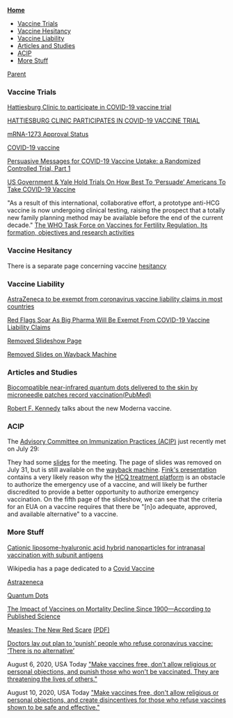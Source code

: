 <!-- START doctoc generated TOC please keep comment here to allow auto update -->
<!-- DON'T EDIT THIS SECTION, INSTEAD RE-RUN doctoc TO UPDATE -->
**[Home](#pages/blog/cv19/index)**

- [Vaccine Trials](#vaccine-trials)
- [Vaccine Hesitancy](#vaccine-hesitancy)
- [Vaccine Liability](#vaccine-liability)
- [Articles and Studies](#articles-and-studies)
- [ACIP](#acip)
- [More Stuff](#more-stuff)

<!-- END doctoc generated TOC please keep comment here to allow auto update -->

[Parent](#pages/blog/cv19/index)

### Vaccine Trials

[Hattiesburg Clinic to participate in COVID-19 vaccine trial](https://www.wdam.com/2020/07/28/hattiesburg-clinic-participating-covid-vaccine-trial/)

[HATTIESBURG CLINIC PARTICIPATES IN COVID-19 VACCINE TRIAL](https://www.hubcityspokes.com/news-hattiesburg/hattiesburg-clinic-participates-covid-19-vaccine-trial)

[mRNA-1273 Approval Status](https://www.drugs.com/history/mrna-1273.html)

[COVID-19 vaccine](https://en.wikipedia.org/wiki/COVID-19_vaccine)

[Persuasive Messages for COVID-19 Vaccine Uptake: a Randomized Controlled Trial, Part 1](https://clinicaltrials.gov/ct2/show/NCT04460703)

[US Government & Yale Hold Trials On How Best To ‘Persuade’ Americans To Take COVID-19 Vaccine](http://www.alt-market.com/index.php/articles/4293-us-government-a-yale-hold-trials-on-how-best-to-persuade-americans-to-take-covid-19-vaccine?utm_source=whatfinger)

"As a result of this international, collaborative effort, a prototype 
anti-HCG vaccine is now undergoing clinical testing, raising the prospect 
that a totally new family planning method may be available before the end 
of the current decade."
[The WHO Task Force on Vaccines for Fertility Regulation. Its formation, objectives and research activities](https://pubmed.ncbi.nlm.nih.gov/1874951/)


### Vaccine Hesitancy

There is a separate page concerning vaccine [hesitancy](#pages/blog/cv19/vx/hesitancy)

### Vaccine Liability

[AstraZeneca to be exempt from coronavirus vaccine liability claims in most countries](https://www.reuters.com/article/us-astrazeneca-results-vaccine-liability-idUSKCN24V2EN)

[Red Flags Soar As Big Pharma Will Be Exempt From COVID-19 Vaccine Liability Claims](https://www.zerohedge.com/political/red-flags-soar-big-pharma-will-be-exempt-covid-19-vaccine-liability-claims)


[Removed Slideshow Page](https://www.cdc.gov/vaccines/acip/meetings/slides-2020-07.html)


[Removed Slides on Wayback Machine](https://web.archive.org/web/20200730163428/https://www.cdc.gov/vaccines/acip/meetings/slides-2020-07.html)


### Articles and Studies

[Biocompatible near-infrared quantum dots delivered to the skin by microneedle patches record vaccination](https://stm.sciencemag.org/content/11/523/eaay7162.short)[(PubMed)](https://pubmed.ncbi.nlm.nih.gov/31852802/)

[Robert F. Kennedy](https://www.instagram.com/p/B_q1jv_nmiX/)
talks about the new Moderna vaccine.

###  ACIP

The [Advisory Committee on Immunization Practices (ACIP)](https://www.cdc.gov/vaccines/acip/meetings/index.html) just recently met on July 29: 

They had some [slides](https://www.cdc.gov/vaccines/acip/meetings/slides-2020-07.html) for the meeting. The page of slides was removed on July 31, but is still available on 
the [wayback machine](https://web.archive.org/web/20200730163428/https://www.cdc.gov/vaccines/acip/meetings/slides-2020-07.html).
[Fink's presentation](https://web.archive.org/web/20200730163601/https://www.cdc.gov/vaccines/acip/meetings/downloads/slides-2020-07/COVID-04-Fink-508.pdf)
contains a very likely reason why the 
[HCQ treatment platform](#pages/blog/cv19/hcq) is an obstacle to authorize 
the emergency use of a vaccine, and will likely be further discredited to 
provide a better opportunity to authorize emergency vaccination.  On the 
fifth page of the slideshow, we can see that the criteria for an EUA on 
a vaccine requires that there be "[n]o adequate, approved, and available 
alternative" to a vaccine.

###  More Stuff

[Cationic liposome-hyaluronic acid hybrid nanoparticles for intranasal vaccination with subunit antigens](https://www.ncbi.nlm.nih.gov/pmc/articles/PMC4430437/)


Wikipedia has a page dedicated to a
[Covid Vaccine](https://en.wikipedia.org/wiki/COVID-19_vaccine)


[Astrazeneca](#pages/blog/cv19/vx/astra)

[Quantum Dots](#pages/blog/cv19/vx/quantum-dots)


[The Impact of Vaccines on Mortality Decline Since 1900—According to Published Science](https://childrenshealthdefense.org/news/the-impact-of-vaccines-on-mortality-decline-since-1900-according-to-published-science/)

[Measles: The New Red Scare](https://www.foreignpolicyjournal.com/2015/07/31/measles-the-new-red-scare/) [(PDF)](https://www.foreignpolicyjournal.com/wp-content/uploads/2015/07/150731-Bystrianyk-Measles.pdf)



[Doctors lay out plan to ‘punish’ people who refuse coronavirus vaccine: ‘There is no alternative’](https://www.lifesitenews.com/news/doctors-lay-out-plan-to-punish-people-who-refuse-coronavirus-vaccine-there-is-no-alternative)

August 6, 2020, USA Today
["Make vaccines free, don't allow religious or personal objections, and punish those who won't be vaccinated. They are threatening the lives of others."](https://web.archive.org/web/20200806173738if_/https://www.usatoday.com/story/opinion/2020/08/06/stop-coronavirus-compulsory-universal-vaccination-column/3289948001/)


August 10, 2020, USA Today
["Make vaccines free, don't allow religious or personal objections, and create disincentives for those who refuse vaccines shown to be safe and effective."](https://www.usatoday.com/story/opinion/2020/08/06/stop-coronavirus-compulsory-universal-vaccination-column/3289948001/)





